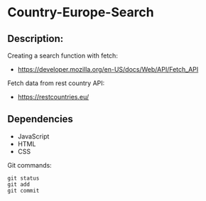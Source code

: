 # Country-Europe-Search

## Description:
Creating a search function with fetch:
* https://developer.mozilla.org/en-US/docs/Web/API/Fetch_API

Fetch data from rest country API:
* https://restcountries.eu/

## Dependencies
* JavaScript
* HTML
* CSS

Git commands:
```
git status
git add
git commit
```
